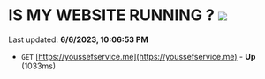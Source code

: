 # IS MY WEBSITE RUNNING ? [![](https://img.shields.io/static/v1?label=Sponsor&message=%E2%9D%A4&logo=GitHub&color=%23fe8e86)](https://github.com/sponsors/<username>)

Last updated: **6/6/2023, 10:06:53 PM**

- `GET` [https://youssefservice.me](https://youssefservice.me) - **Up** (1033ms)
